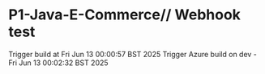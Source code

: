 # P1-Java-E-Commerce// Webhook test
Trigger build at Fri Jun 13 00:00:57 BST 2025
Trigger Azure build on dev - Fri Jun 13 00:02:32 BST 2025
